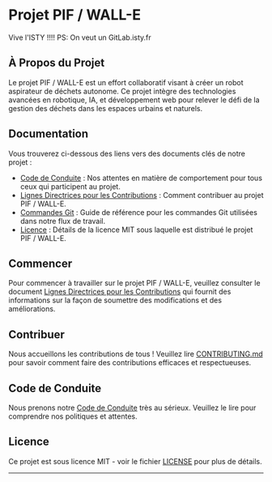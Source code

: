 # Projet PIF / WALL-E

Vive l'ISTY !!!!
PS:  On veut un GitLab.isty.fr

## À Propos du Projet

Le projet PIF / WALL-E est un effort collaboratif visant à créer un robot aspirateur de déchets autonome. Ce projet intègre des technologies avancées en robotique, IA, et développement web pour relever le défi de la gestion des déchets dans les espaces urbains et naturels.


## Documentation

Vous trouverez ci-dessous des liens vers des documents clés de notre projet :

- [Code de Conduite](CODE_OF_CONDUCT.md) : Nos attentes en matière de comportement pour tous ceux qui participent au projet.
- [Lignes Directrices pour les Contributions](CONTRIBUTING.md) : Comment contribuer au projet PIF / WALL-E.
- [Commandes Git](Commande_git.md) : Guide de référence pour les commandes Git utilisées dans notre flux de travail.
- [Licence](LICENSE) : Détails de la licence MIT sous laquelle est distribué le projet PIF / WALL-E.

## Commencer

Pour commencer à travailler sur le projet PIF / WALL-E, veuillez consulter le document [Lignes Directrices pour les Contributions](CONTRIBUTING.md) qui fournit des informations sur la façon de soumettre des modifications et des améliorations.

## Contribuer

Nous accueillons les contributions de tous ! Veuillez lire [CONTRIBUTING.md](CONTRIBUTING.md) pour savoir comment faire des contributions efficaces et respectueuses.

## Code de Conduite

Nous prenons notre [Code de Conduite](CODE_OF_CONDUCT.md) très au sérieux. Veuillez le lire pour comprendre nos politiques et attentes.

## Licence

Ce projet est sous licence MIT - voir le fichier [LICENSE](LICENSE) pour plus de détails.

---
